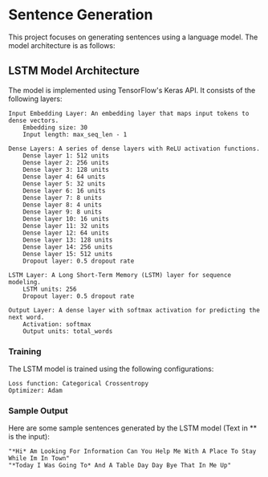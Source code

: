 # Sentence Generation

This project focuses on generating sentences using a language model. The model architecture is as follows:

## LSTM Model Architecture

The model is implemented using TensorFlow's Keras API. It consists of the following layers:

    Input Embedding Layer: An embedding layer that maps input tokens to dense vectors.
        Embedding size: 30
        Input length: max_seq_len - 1

    Dense Layers: A series of dense layers with ReLU activation functions.
        Dense layer 1: 512 units
        Dense layer 2: 256 units
        Dense layer 3: 128 units
        Dense layer 4: 64 units
        Dense layer 5: 32 units
        Dense layer 6: 16 units
        Dense layer 7: 8 units
        Dense layer 8: 4 units
        Dense layer 9: 8 units
        Dense layer 10: 16 units
        Dense layer 11: 32 units
        Dense layer 12: 64 units
        Dense layer 13: 128 units
        Dense layer 14: 256 units
        Dense layer 15: 512 units
        Dropout layer: 0.5 dropout rate

    LSTM Layer: A Long Short-Term Memory (LSTM) layer for sequence modeling.
        LSTM units: 256
        Dropout layer: 0.5 dropout rate

    Output Layer: A dense layer with softmax activation for predicting the next word.
        Activation: softmax
        Output units: total_words

### Training

The LSTM model is trained using the following configurations:

    Loss function: Categorical Crossentropy
    Optimizer: Adam

### Sample Output

Here are some sample sentences generated by the LSTM model (Text in ** is the input):

    "*Hi* Am Looking For Information Can You Help Me With A Place To Stay While Im In Town"
    "*Today I Was Going To* And A Table Day Day Bye That In Me Up"
